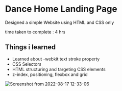 # Dance Home Landing Page
Designed a simple Website using HTML and CSS only

time taken to complete : 4 hrs

## Things i learned
- Learned about -webkit text stroke property
- CSS Selectors
- HTML structuring and targeting CSS elements
- z-index, positioning, flexbox and grid

![Screenshot from 2022-08-17 12-33-06](https://user-images.githubusercontent.com/42288787/185055970-90141397-e882-4918-a469-83832338d531.png)
